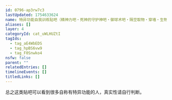 ```yaml
---
id: 0796-ap3rw7c3
lastUpdated: 1754633624
name: 特异功能自我训练贴吧（精神力吧・死神的守护神吧・御球术吧・隔空取物・穿墙・生物发热发电）
aliases: []
layer: 4
categoryId: cat_uWLHUZtI
tagIds:
  - tag_aE4WbEDS
  - tag_hpBS6vw9
  - tag_F0Snwko4
nsfw: false
parent: ""
relatedEntries: []
timelineEvents: []
titledLinks: []
---
```


总之这类贴吧可以看到很多自称有特异功能的人，真实性请自行判断。